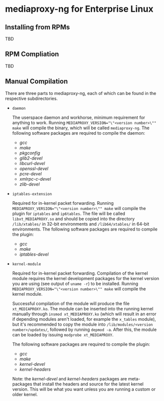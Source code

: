 mediaproxy-ng for Enterprise Linux
==================================

Installing from RPMs
--------------------

TBD


RPM Compliation
---------------

TBD


Manual Compilation
------------------

There are three parts to mediaproxy-ng, each of which can be found in the
respective subdirectories.

* `daemon`

	The userspace daemon and workhorse, minimum requirement for anything
	to work. Running `MEDIAPROXY_VERSION="\"<version number>\"" make` will
	compile the binary, which will be called `mediaproxy-ng`. The
	following software packages are required to compile the daemon:

	- *gcc*
	- *make*
	- *pkgconfig*
	- *glib2-devel*
	- *libcurl-devel*
	- *openssl-devel*
	- *pcre-devel*
	- *xmlrpc-c-devel*
	- *zlib-devel*

* `iptables-extension`

	Required for in-kernel packet forwarding. Running
	`MEDIAPROXY_VERSION="\"<version number>\"" make` will compile the plugin
	for `iptables` and `ip6tables`. The file will be called
	`libxt_MEDIAPROXY.so` and should be copied into the directory
	`/lib/xtables/` in 32-bit environments and `/lib64/xtables/` in 64-bit
	environments. The following software packages are required to compile
	the plugin:

	- *gcc*
	- *make*
	- *iptables-devel*

* `kernel-module`

	Required for in-kernel packet forwarding. Compilation of the kernel
	module requires the kernel development packages for the kernel version
	you are using (see output of `uname -r`) to be installed. Running
	`MEDIAPROXY_VERSION="\"<version number>\"" make` will compile the kernel
	module.

	Successful compilation of the module will produce the file
	`xt_MEDIAPROXY.ko`. The module can be inserted into the running kernel
	manually through `insmod xt_MEDIAPROXY.ko` (which will result in an
	error if depending modules aren't loaded, for example the `x_tables`
	module), but it's recommended to copy the module into
	`/lib/modules/<version number>/updates/`, followed by running
	`depmod -a`. After this, the module can be loaded by issuing
	`modprobe xt_MEDIAPROXY`.

	The following software packages are required to compile the plugin:

	- *gcc*
	- *make*
	- *kernel-devel*
	- *kernel-headers*

	Note: the *kernel-devel* and *kernel-headers* packages are meta-packages
	that install the headers and source for the latest kernel version. This
	will be what you want unless you are running a custom or older kernel.

